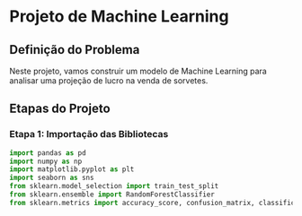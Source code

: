# Projeto de Machine Learning

## Definição do Problema

Neste projeto, vamos construir um modelo de Machine Learning para analisar uma projeção de lucro na venda de sorvetes.

## Etapas do Projeto

### Etapa 1: Importação das Bibliotecas

```python
import pandas as pd
import numpy as np
import matplotlib.pyplot as plt
import seaborn as sns
from sklearn.model_selection import train_test_split
from sklearn.ensemble import RandomForestClassifier
from sklearn.metrics import accuracy_score, confusion_matrix, classification_report

